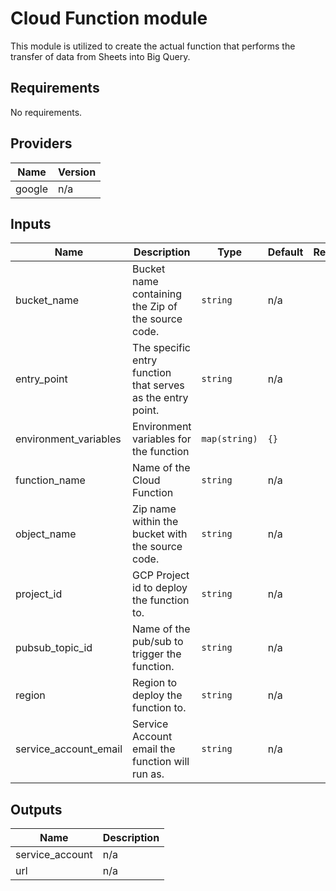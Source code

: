 # Cloud Function module

This module is utilized to create the actual function that performs the transfer of data from Sheets into Big Query.

## Requirements

No requirements.

## Providers

| Name | Version |
|------|---------|
| google | n/a |

## Inputs

| Name | Description | Type | Default | Required |
|------|-------------|------|---------|:--------:|
| bucket\_name | Bucket name containing the Zip of the source code. | `string` | n/a | yes |
| entry\_point | The specific entry function that serves as the entry point. | `string` | n/a | yes |
| environment\_variables | Environment variables for the function | `map(string)` | `{}` | no |
| function\_name | Name of the Cloud Function | `string` | n/a | yes |
| object\_name | Zip name within the bucket with the source code. | `string` | n/a | yes |
| project\_id | GCP Project id to deploy the function to. | `string` | n/a | yes |
| pubsub\_topic\_id | Name of the pub/sub to trigger the function. | `string` | n/a | yes |
| region | Region to deploy the function to. | `string` | n/a | yes |
| service\_account\_email | Service Account email the function will run as. | `string` | n/a | yes |

## Outputs

| Name | Description |
|------|-------------|
| service\_account | n/a |
| url | n/a |
